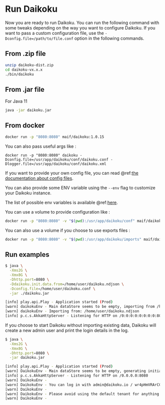 # Run Daikoku

Now you are ready to run Daikoku. You can run the following command with some tweaks depending on the way you want to configure Daikoku. If you want to pass a custom configuration file, use the `-Dconfig.file=/path/to/file.conf` option in the following commands.

## From .zip file

```sh
unzip daikoku-dist.zip
cd daikoku-vx.x.x
./bin/daikoku
```

## From .jar file

For Java 11

```sh
java -jar daikoku.jar
```

## From docker

```sh
docker run -p "8080:8080" maif/daikoku:1.0.15
```

You can also pass useful args like :

```
docker run -p "8080:8080" daikoku -Dconfig.file=/usr/app/daikoku/conf/daikoku.conf -Dlogger.file=/usr/app/daikoku/conf/daikoku.xml
```

If you want to provide your own config file, you can read @ref:[the documentation about config files](../firstrun/configfile.md).

You can also provide some ENV variable using the `--env` flag to customize your Daikoku instance.

The list of possible env variables is available @ref:[here](../firstrun/env.md).

You can use a volume to provide configuration like :

```sh
docker run -p "8080:8080" -v "$(pwd):/usr/app/daikoku/conf" maif/daikoku:1.0.15
```

You can also use a volume if you choose to use exports files :

```sh
docker run -p "8080:8080" -v "$(pwd):/usr/app/daikoku/imports" maif/daikoku :1.0.15 -Ddaikoku.init.data.from=/usr/app/daikoku/imports/export.ndjson
```

## Run examples

```sh
$ java \
  -Xms2G \
  -Xmx8G \
  -Dhttp.port=8080 \
  -Ddaikoku.init.data.from=/home/user/daikoku.ndjson \
  -Dconfig.file=/home/user/daikoku.conf \
  -jar ./daikoku.jar

[info] play.api.Play - Application started (Prod)
[warn] daikokuEnv - Main dataStore seems to be empty, importing from /home/user/daikoku.conf ...
[warn] daikokuEnv - Importing from: /home/user/daikoku.ndjson
[info] p.c.s.AkkaHttpServer - Listening for HTTP on /0:0:0:0:0:0:0:0:8080
```

If you choose to start Daikoku without importing existing data, Daikoku will create a new admin user and print the login details in the log.

```sh
$ java \
  -Xms2G \
  -Xmx8G \
  -Dhttp.port=8080 \
  -jar daikoku.jar

[info] play.api.Play - Application started (Prod)
[warn] DaikokuEnv - Main dataStore seems to be empty, generating initial data ...
[info] p.c.s.AkkaHttpServer - Listening for HTTP on /0.0.0.0:8080
[warn] DaikokuEnv -
[warn] DaikokuEnv - You can log in with admin@daikoku.io / wr4pHmVRArCGhHoteMfwqV6UuvQh6J2z
[warn] DaikokuEnv -
[warn] DaikokuEnv - Please avoid using the default tenant for anything else than configuring Daikoku
[warn] DaikokuEnv -

```
